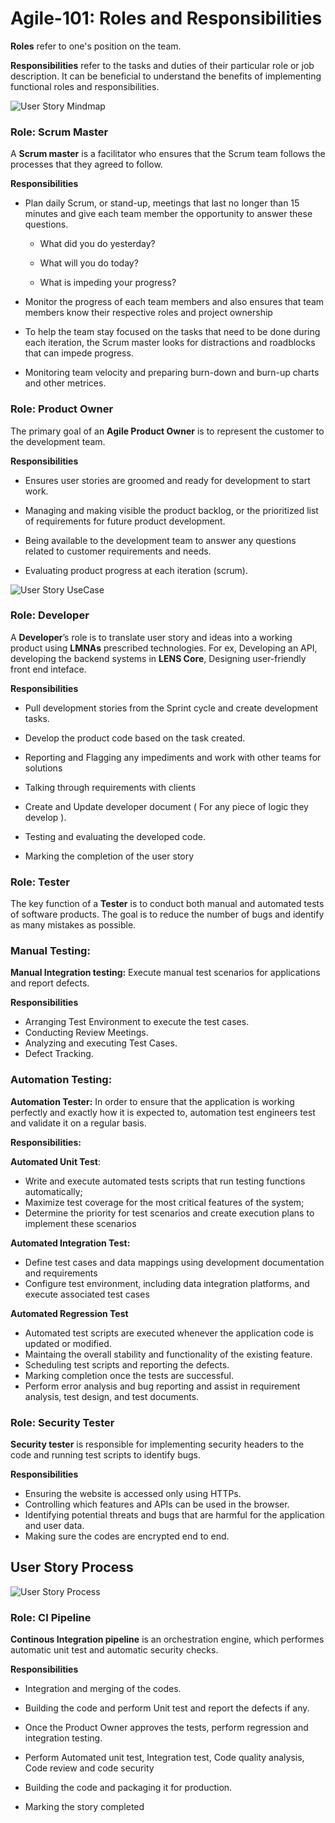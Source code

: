# Agile-101: Roles and Responsibilities
  

**Roles** refer to one's position on the team.  

**Responsibilities** refer to the tasks and duties of their particular role or job description. It can be beneficial to understand the benefits of implementing functional roles and responsibilities.

![User Story Mindmap](https://raw.githubusercontent.com/lmnaslimited/iyakkam/lmnas-process/lmnas-process/user-story-mindmap.drawio.svg)
 
  
### Role: **Scrum Master**


A **Scrum master** is a facilitator who ensures that the Scrum team follows the processes that they agreed to follow.



**Responsibilities**


- Plan daily Scrum, or stand-up, meetings that last no longer than 15 minutes and give each team member the opportunity to answer these questions. 

	- What did you do yesterday?

  

	- What will you do today?

  

	- What is impeding your progress?

- Monitor the progress of each team members and also ensures that team members know their respective roles and project ownership
 

- To help the team stay focused on the tasks that need to be done during each iteration, the Scrum master looks for distractions and roadblocks that can impede progress.

- Monitoring team velocity and preparing burn-down and burn-up charts and other metrices.

  

### Role: **Product Owner**


The primary goal of an **Agile Product Owner** is to represent the customer to the development team.
  

**Responsibilities**

- Ensures user stories are groomed and ready for development to start work.


- Managing and making visible the product backlog, or the prioritized list of requirements for future product development.

  
- Being available to the development team to answer any questions related to customer requirements and needs.
 

- Evaluating product progress at each iteration (scrum).

![User Story UseCase](https://raw.githubusercontent.com/lmnaslimited/iyakkam/lmnas-process/lmnas-process/user-story-usecase.drawio.svg)


### Role: **Developer**


A **Developer**’s role is to translate user story and ideas into a working product using **LMNAs** prescribed technologies. For ex, Developing an API, developing the backend systems in **LENS Core**, Designing user-friendly front end inteface.

  
**Responsibilities**
  

- Pull development stories from the Sprint cycle and create development tasks.

- Develop the product code based on the task created.

- Reporting and Flagging any impediments and work with other teams for solutions

  

- Talking through requirements with clients

- Create and Update developer document ( For any piece of logic they develop ).

- Testing and evaluating the developed code.

- Marking the completion of the user story 

### Role: **Tester**


The key function of a **Tester** is to conduct both manual and automated tests of software products. The goal is to reduce the number of bugs and identify as many mistakes as possible.
 

### **Manual Testing:**

**Manual Integration testing:** Execute manual test scenarios for applications and report defects.


**Responsibilities**

-   Arranging Test Environment to execute the test cases.
-   Conducting Review Meetings.
-   Analyzing and executing Test Cases.
-   Defect Tracking.

### **Automation Testing:** 
**Automation Tester:** In order to ensure that the application is working perfectly and exactly how it is expected to, automation test engineers test and validate it on a regular basis.

**Responsibilities:**

**Automated Unit Test**:
 -   Write and execute automated tests scripts that run testing functions automatically;
 -   Maximize test coverage for the most critical features of the system;
 -   Determine the priority for test scenarios and create execution plans to implement these scenarios

**Automated Integration Test:**

 - Define test cases and data mappings using development documentation and requirements 
 - Configure test environment, including data integration platforms, and execute associated test cases

**Automated Regression Test**

 - Automated test scripts are executed whenever the application code is updated or modified.
 - Maintaing the overall stability and functionality of the existing feature.
 - Scheduling test scripts and reporting the defects.
 - Marking completion once the tests are successful.
- Perform error analysis and bug reporting and assist in requirement analysis, test design, and test documents.  

### Role: **Security Tester**

**Security tester** is responsible for implementing security headers to the code and running test scripts to identify bugs.

**Responsibilities**

 - Ensuring the website is accessed only using HTTPs.
 - Controlling which features and APIs can be used in the browser.
 - Identifying potential threats and bugs that are harmful for the application and user data.
 - Making sure the codes are encrypted end to end.

 ## User Story Process
 ![User Story Process](https://raw.githubusercontent.com/lmnaslimited/iyakkam/lmnas-process/lmnas-process/user-story-process.drawio.svg)
  

### Role: **CI Pipeline**

**Continous Integration pipeline** is an orchestration engine, which performes automatic unit test and automatic security checks.

**Responsibilities**

- Integration and merging of the codes.
- Building the code and perform Unit test and report the defects if any.
- Once the Product Owner approves the tests, perform regression and integration testing.
- Perform Automated unit test, Integration test, Code quality analysis, Code review and code security
- Building the code and packaging it for production.

- Marking the story completed